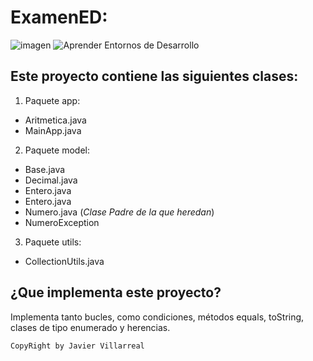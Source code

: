 # ExamenED:
![imagen](https://user-images.githubusercontent.com/99187076/159440317-10ffde64-d637-41bf-8906-e18487424d25.png)
![Aprender Entornos de Desarrollo](https://jarroba.com/aprender-a-programar-conociendo-lo-que-es-un-entorno-de-desarrollo-integrado-ide/)
## Este proyecto contiene las siguientes clases:
1. Paquete app:
- Aritmetica.java
- MainApp.java
2. Paquete model:
- Base.java
- Decimal.java
- Entero.java
- Entero.java
- Numero.java (*Clase Padre de la que heredan*)
- NumeroException
3. Paquete utils:
- CollectionUtils.java

## ¿Que implementa este proyecto?
Implementa tanto bucles, como condiciones, métodos equals, toString, clases de tipo enumerado y herencias.

```
CopyRight by Javier Villarreal
```
